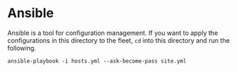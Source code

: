 # Ansible

Ansible is a tool for configuration management. If you want to apply the
configurations in this directory to the fleet, `cd` into this directory and run
the following.

```
ansible-playbook -i hosts.yml --ask-become-pass site.yml
```
